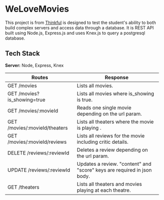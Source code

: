 # WeLoveMovies

This project is from [Thinkful](https://www.thinkful.com/bootcamp/web-development/) is designed to test the student's ability to both build complex servers and access data through a database. It is REST API built using Node.js, Express.js and uses Knex.js to query a postgresql database.

## Tech Stack

**Server:** Node, Express, Knex

| Routes                        | Response                                                               |
| ----------------------------- | ---------------------------------------------------------------------- |
| GET /movies                   | Lists all movies.                                                      |
| GET /movies?is_showing=true   | Lists all movies where is_showing is true.                             |
| GET /movies/:movieId          | Reads one single movie depending on the url param.                     |
| GET /movies/:movieId/theaters | Lists all theaters where the movie is playing .                        |
| GET /movies/:movieId/reviews  | Lists all reviews for the movie including critic details.              |
| DELETE /reviews/:reviewId     | Deletes a review depending on the url param.                           |
| UPDATE /reviews/:reviewId     | Updates a review. "content" and "score" keys are required in json body.|
| GET /theaters                 | Lists all theaters and movies playing at each theatre.                 |
